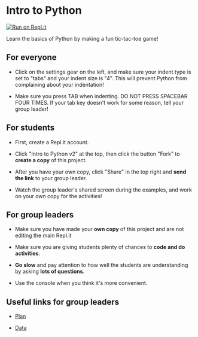 # Intro to Python

[![Run on Repl.it](https://repl.it/badge/github/Ta180m/Python-Resources)](https://repl.it/github/Ta180m/Python-Resources)

Learn the basics of Python by making a fun tic-tac-toe game!


## For everyone

 - Click on the settings gear on the left, and make sure your indent type is set to "tabs" and your indent size is "4". This will prevent Python from complaining about your indentation!

 - Make sure you press TAB when indenting. DO NOT PRESS SPACEBAR FOUR TIMES. If your tab key doesn't work for some reason, tell your group leader!


## For students

 - First, create a Repl.it account.

 - Click "Intro to Python v2" at the top, then click the button "Fork" to **create a copy** of this project.
 
 - After you have your own copy, click "Share" in the top right and **send the link** to your group leader.

 - Watch the group leader's shared screen during the examples, and work on your own copy for the activities!


## For group leaders

 - Make sure you have made your **own copy** of this project and are not editing the main Repl.it

 - Make sure you are giving students plenty of chances to **code and do activities**.

 - **Go slow** and pay attention to how well the students are understanding by asking **lots of questions**.

 - Use the console when you think it's more convenient.
 

## Useful links for group leaders

 - [Plan](https://docs.google.com/document/d/1nT-JA9hkJkWmAp9FuDlEd1q61aab3DMOioprgXF0e0M/edit?usp=sharing)

 - [Data](https://docs.google.com/spreadsheets/d/1_9oxVn-_6h0tNTME-m3UxhoDzE4jW03NurIo2buTmlY/edit?usp=sharing)

